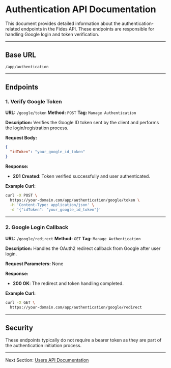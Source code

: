 # Authentication API Documentation

This document provides detailed information about the authentication-related endpoints in the Fides API. These endpoints are responsible for handling Google login and token verification.

---

## Base URL

```
/app/authentication
```

---

## Endpoints

### 1. Verify Google Token

**URL:** `/google/token`
**Method:** `POST`
**Tag:** `Manage Authentication`

**Description:**
Verifies the Google ID token sent by the client and performs the login/registration process.

**Request Body:**

```json
{
  "idToken": "your_google_id_token"
}
```

**Response:**

* **201 Created**: Token verified successfully and user authenticated.

**Example Curl:**

```bash
curl -X POST \
  https://your-domain.com/app/authentication/google/token \
  -H 'Content-Type: application/json' \
  -d '{"idToken": "your_google_id_token"}'
```

---

### 2. Google Login Callback

**URL:** `/google/redirect`
**Method:** `GET`
**Tag:** `Manage Authentication`

**Description:**
Handles the OAuth2 redirect callback from Google after user login.

**Request Parameters:** None

**Response:**

* **200 OK**: The redirect and token handling completed.

**Example Curl:**

```bash
curl -X GET \
  https://your-domain.com/app/authentication/google/redirect
```

---

## Security

These endpoints typically do not require a bearer token as they are part of the authentication initiation process.

---

Next Section: [Users API Documentation](users_api.md)
